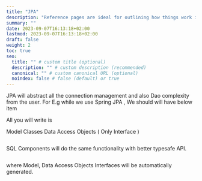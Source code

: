 ```yaml
---
title: "JPA"
description: "Reference pages are ideal for outlining how things work in terse and clear terms."
summary: ""
date: 2023-09-07T16:13:18+02:00
lastmod: 2023-09-07T16:13:18+02:00
draft: false
weight: 2
toc: true
seo:
  title: "" # custom title (optional)
  description: "" # custom description (recommended)
  canonical: "" # custom canonical URL (optional)
  noindex: false # false (default) or true
---
```



JPA will abstract all the connection management and also Dao complexity from the user. For E.g while we use Spring JPA , We should will have below item

All you will write is 

Model Classes
Data Access Objects ( Only Interface )


```java
```

SQL Components will do the same functionality with better typesafe API.

```java
```

where Model, Data Access Objects Interfaces will be automatically generated.
